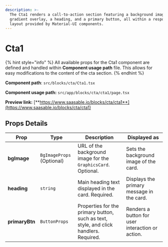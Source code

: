 ```yaml
---
description: >-
  The Cta1 renders a call-to-action section featuring a background image with a
  gradient overlay, a heading, and a primary button, all within a responsive
  layout provided by Material-UI components.
---
```


# Cta1

{% hint style="info" %}
All available props for the Cta1 component are defined and handled within **Component usage path** file. This allows for easy modifications to the content of the cta section.
{% endhint %}

**Component path**: `src/blocks/cta/Cta1.tsx`

**Component usage path:**  `src/app/blocks/cta/cta1/page.tsx`

**Preview link:** [**https://www.saasable.io/blocks/cta/cta1**](https://www.saasable.io/blocks/cta/cta1)

## Props Details

| Prop           | Type                      | Description                                                                           | Displayed as                                     |
| -------------- | ------------------------- | ------------------------------------------------------------------------------------- | ------------------------------------------------ |
| **bgImage**    | `BgImageProps` (Optional) | URL of the background image for the `GraphicsCard`. Optional.                         | Sets the background image of the card.           |
| **heading**    | `string`                  | Main heading text displayed in the card. Required.                                    | Displays the primary message in the card.        |
| **primaryBtn** | `ButtonProps`             | Properties for the primary button, such as text, style, and click handlers. Required. | Renders a button for user interaction or action. |
